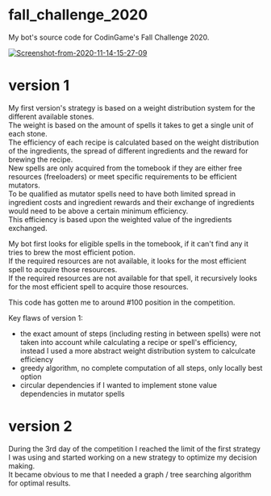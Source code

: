 # fall_challenge_2020
My bot's source code for CodinGame's Fall Challenge 2020.

<a href="https://ibb.co/Wpckr89"><img src="https://i.ibb.co/YTtc5n9/Screenshot-from-2020-11-14-15-27-09.png" alt="Screenshot-from-2020-11-14-15-27-09" border="0"></a>

# version 1

My first version's strategy is based on a weight distribution system for the different available stones. <br>
The weight is based on the amount of spells it takes to get a single unit of each stone. <br>
The efficiency of each recipe is calculated based on the weight distribution of the ingredients, the spread of different ingredients and the reward for brewing the recipe. <br>
New spells are only acquired from the tomebook if they are either free resources (freeloaders) or meet specific requirements to be efficient mutators. <br>
To be qualified as mutator spells need to have both limited spread in ingredient costs and ingredient rewards and their exchange of ingredients would need to be above a certain minimum efficiency. <br>
This efficiency is based upon the weighted value of the ingredients exchanged. <br>

My bot first looks for eligible spells in the tomebook, if it can't find any it tries to brew the most efficient potion. <br>
If the required resources are not available, it looks for the most efficient spell to acquire those resources. <br>
If the required resources are not available for that spell, it recursively looks for the most efficient spell to acquire those resources.

This code has gotten me to around #100 position in the competition. <br>

Key flaws of version 1: <br>

- the exact amount of steps (including resting in between spells) were not taken into account while calculating a recipe or spell's efficiency, instead I used a more abstract weight distribution system to calculcate efficiency
- greedy algorithm, no complete computation of all steps, only locally best option
- circular dependencies if I wanted to implement stone value dependencies in mutator spells

# version 2

During the 3rd day of the competition I reached the limit of the first strategy I was using and started working on a new strategy to optimize my decision making. <br>
It became obvious to me that I needed a graph / tree searching algorithm for optimal results. 
